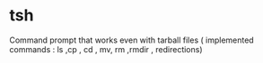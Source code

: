 # tsh
Command prompt that works even with tarball files ( implemented commands : ls ,cp , cd , mv, rm ,rmdir ,  redirections)
